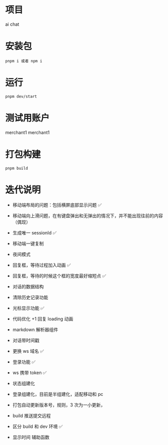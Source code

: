 <!--
 * @Author: huhaibiao huhaibiao@do-global.com
 * @Date: 2023-03-28 15:47:00
 * @Description: 
-->
# 项目

ai chat

# 安装包

`pnpm i 或者 npm i `

# 运行

`pnpm dev/start`

# 测试用账户

merchant1
merchant1

# 打包构建

`pnpm build`

# 迭代说明

- 移动端布局的问题：包括横屏底部显示问题 ✅
- 移动端向上滑问题，在有键盘弹出和无弹出的情况下，并不能出现往前的内容（偶现）
- 生成唯一 sessionId ✅
- 移动端一键复制
- 夜间模式

- 回复框，等待过程加入动画 ✅
- 回复框，等待的时候这个框的宽度最好缩短点 ✅

- 对话的数据结构
- 清除历史记录功能
- 光标显示功能 ✅
- 代码优化 +1 回复 loading 动画
- markdown 解析器组件
- 对话带时间戳

- 更换 ws 域名 ✅
- 登录功能 ✅
- ws 携带 token ✅
- 状态组建化
- 登录组建化，目前是半组建化，适配移动和 pc
- 打包自动更新版本号，规则，3 次为一小更新，

- build 推送提交远程
- 区分 build 和 dev 环境 ✅


- 显示时间 辅助函数
